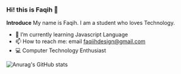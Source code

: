 ### Hi! this is Faqih 👋

**Introduce** My name is Faqih. I am a student who loves Technology.

- 🌱 I’m currently learning Javascript Language
- 📫 How to reach me: email faqiihdesign@gmail.com
- 💻 Computer Technology Enthusiast

![Anurag's GitHub stats](https://github-readme-stats.vercel.app/api?username=faqiih&show_icons=true&theme=github_dark)
